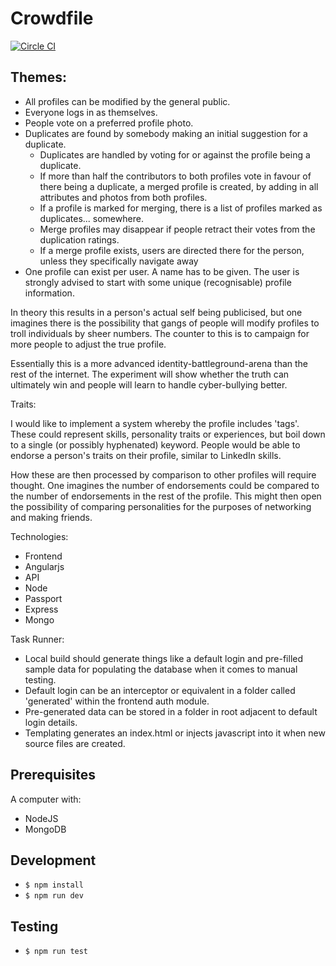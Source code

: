 # Crowdfile

[![Circle CI](https://circleci.com/gh/Gergling/crowdfile.svg?style=svg)](https://circleci.com/gh/Gergling/crowdfile)

## Themes:
* All profiles can be modified by the general public.
* Everyone logs in as themselves.
* People vote on a preferred profile photo.
* Duplicates are found by somebody making an initial suggestion for a duplicate.
  * Duplicates are handled by voting for or against the profile being a duplicate.
  * If more than half the contributors to both profiles vote in favour of there being a duplicate, a merged profile is created, by adding in all attributes and photos from both profiles.
  * If a profile is marked for merging, there is a list of profiles marked as duplicates... somewhere.
  * Merge profiles may disappear if people retract their votes from the duplication ratings.
  * If a merge profile exists, users are directed there for the person, unless they specifically navigate away
* One profile can exist per user. A name has to be given. The user is strongly advised to start with some unique (recognisable) profile information.

In theory this results in a person's actual self being publicised, but one imagines there is the possibility that gangs of people will modify profiles to troll individuals by sheer numbers. The counter to this is to campaign for more people to adjust the true profile.

Essentially this is a more advanced identity-battleground-arena than the rest of the internet. The experiment will show whether the truth can ultimately win and people will learn to handle cyber-bullying better.

Traits:

I would like to implement a system whereby the profile includes 'tags'. These could represent skills, personality traits or experiences, but boil down to a single (or possibly hyphenated) keyword. People would be able to endorse a person's traits on their profile, similar to LinkedIn skills.

How these are then processed by comparison to other profiles will require thought. One imagines the number of endorsements could be compared to the number of endorsements in the rest of the profile. This might then open the possibility of comparing personalities for the purposes of networking and making friends.

Technologies:

* Frontend
 * Angularjs
* API
 * Node
  * Passport
  * Express
 * Mongo

Task Runner:

* Local build should generate things like a default login and pre-filled sample data for populating the database when it comes to manual testing.
 * Default login can be an interceptor or equivalent in a folder called 'generated' within the frontend auth module.
 * Pre-generated data can be stored in a folder in root adjacent to default login details.
* Templating generates an index.html or injects javascript into it when new source files are created.

## Prerequisites

A computer with:
* NodeJS
* MongoDB

## Development

* `$ npm install`
* `$ npm run dev`

## Testing

* `$ npm run test`
